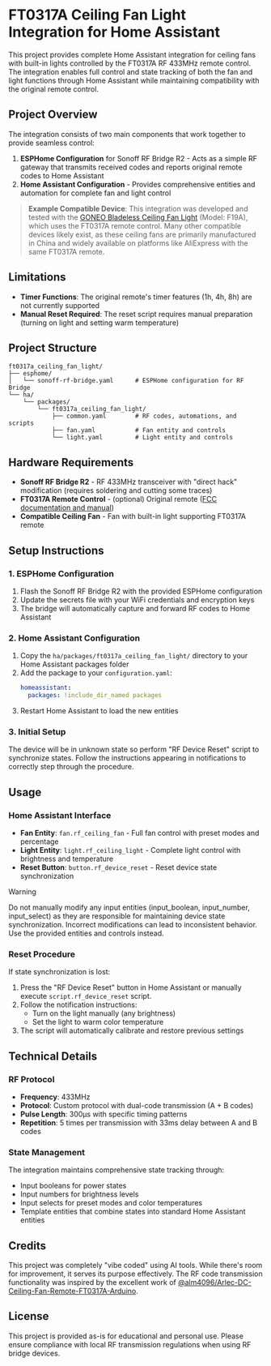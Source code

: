# FT0317A Ceiling Fan Light Integration for Home Assistant

This project provides complete Home Assistant integration for ceiling fans with built-in lights controlled by the FT0317A RF 433MHz remote control. The integration enables full control and state tracking of both the fan and light functions through Home Assistant while maintaining compatibility with the original remote control.

## Project Overview

The integration consists of two main components that work together to provide seamless control:

1. **ESPHome Configuration** for Sonoff RF Bridge R2 - Acts as a simple RF gateway that transmits received codes and reports original remote codes to Home Assistant
2. **Home Assistant Configuration** - Provides comprehensive entities and automation for complete fan and light control

> **Example Compatible Device**: This integration was developed and tested with the [GONEO Bladeless Ceiling Fan Light](https://www.goneoglobal.com/collections/ceiling-fan-light/products/bladeless-ceiling-fan-light) (Model: F19A), which uses the FT0317A remote control. Many other compatible devices likely exist, as these ceiling fans are primarily manufactured in China and widely available on platforms like AliExpress with the same FT0317A remote.

## Limitations

- **Timer Functions**: The original remote's timer features (1h, 4h, 8h) are not currently supported
- **Manual Reset Required**: The reset script requires manual preparation (turning on light and setting warm temperature)

## Project Structure

```
ft0317a_ceiling_fan_light/
├── esphome/
│   └── sonoff-rf-bridge.yaml      # ESPHome configuration for RF Bridge
└── ha/
    └── packages/
        └── ft0317a_ceiling_fan_light/
            ├── common.yaml        # RF codes, automations, and scripts
            ├── fan.yaml           # Fan entity and controls
            └── light.yaml         # Light entity and controls
```

## Hardware Requirements

- **Sonoff RF Bridge R2** - RF 433MHz transceiver with "direct hack" modification (requires soldering and cutting some traces)
- **FT0317A Remote Control** - (optional) Original remote ([FCC documentation and manual](https://device.report/shenzhen-funpower-general-technology/ft0317a))
- **Compatible Ceiling Fan** - Fan with built-in light supporting FT0317A remote

## Setup Instructions

### 1. ESPHome Configuration

1. Flash the Sonoff RF Bridge R2 with the provided ESPHome configuration
2. Update the secrets file with your WiFi credentials and encryption keys
3. The bridge will automatically capture and forward RF codes to Home Assistant

### 2. Home Assistant Configuration

1. Copy the `ha/packages/ft0317a_ceiling_fan_light/` directory to your Home Assistant packages folder
2. Add the package to your `configuration.yaml`:
   ```yaml
   homeassistant:
     packages: !include_dir_named packages
   ```
3. Restart Home Assistant to load the new entities

### 3. Initial Setup

The device will be in unknown state so perform "RF Device Reset" script to synchronize states. Follow the instructions appearing in notifications to correctly step through the procedure.

## Usage

### Home Assistant Interface
- **Fan Entity**: `fan.rf_ceiling_fan` - Full fan control with preset modes and percentage
- **Light Entity**: `light.rf_ceiling_light` - Complete light control with brightness and temperature
- **Reset Button**: `button.rf_device_reset` - Reset device state synchronization

> [!WARNING]
> Do not manually modify any input entities (input_boolean, input_number, input_select) as they are responsible for maintaining device state synchronization. Incorrect modifications can lead to inconsistent behavior. Use the provided entities and controls instead.


### Reset Procedure

If state synchronization is lost:

1. Press the "RF Device Reset" button in Home Assistant or manually execute `script.rf_device_reset` script.
2. Follow the notification instructions:
   - Turn on the light manually (any brightness)
   - Set the light to warm color temperature
3. The script will automatically calibrate and restore previous settings

## Technical Details

### RF Protocol
- **Frequency**: 433MHz
- **Protocol**: Custom protocol with dual-code transmission (A + B codes)
- **Pulse Length**: 300μs with specific timing patterns
- **Repetition**: 5 times per transmission with 33ms delay between A and B codes

### State Management
The integration maintains comprehensive state tracking through:
- Input booleans for power states
- Input numbers for brightness levels
- Input selects for preset modes and color temperatures
- Template entities that combine states into standard Home Assistant entities

## Credits

This project was completely "vibe coded" using AI tools. While there's room for improvement, it serves its purpose effectively. The RF code transmission functionality was inspired by the excellent work of [@alm4096/Arlec-DC-Ceiling-Fan-Remote-FT0317A-Arduino](https://github.com/alm4096/Arlec-DC-Ceiling-Fan-Remote-FT0317A-Arduino).

## License

This project is provided as-is for educational and personal use. Please ensure compliance with local RF transmission regulations when using RF bridge devices. 